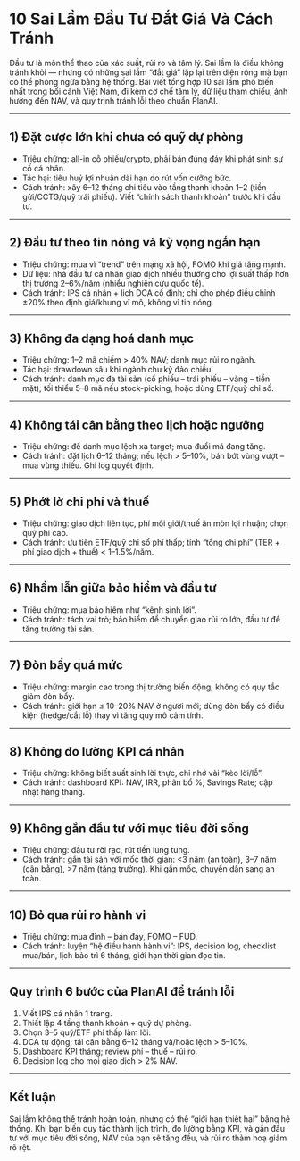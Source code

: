 # 10 Sai Lầm Đầu Tư Đắt Giá Và Cách Tránh

Đầu tư là môn thể thao của xác suất, rủi ro và tâm lý. Sai lầm là điều không tránh khỏi — nhưng có những sai lầm “đắt giá” lặp lại trên diện rộng mà bạn có thể phòng ngừa bằng hệ thống. Bài viết tổng hợp 10 sai lầm phổ biến nhất trong bối cảnh Việt Nam, đi kèm cơ chế tâm lý, dữ liệu tham chiếu, ảnh hưởng đến NAV, và quy trình tránh lỗi theo chuẩn PlanAI.

---

## 1) Đặt cược lớn khi chưa có quỹ dự phòng

- Triệu chứng: all-in cổ phiếu/crypto, phải bán đúng đáy khi phát sinh sự cố cá nhân.  
- Tác hại: tiêu huỷ lợi nhuận dài hạn do rút vốn cưỡng bức.  
- Cách tránh: xây 6–12 tháng chi tiêu vào tầng thanh khoản 1–2 (tiền gửi/CCTG/quỹ trái phiếu). Viết “chính sách thanh khoản” trước khi đầu tư.

---

## 2) Đầu tư theo tin nóng và kỳ vọng ngắn hạn

- Triệu chứng: mua vì “trend” trên mạng xã hội, FOMO khi giá tăng mạnh.  
- Dữ liệu: nhà đầu tư cá nhân giao dịch nhiều thường cho lợi suất thấp hơn thị trường 2–6%/năm (nhiều nghiên cứu quốc tế).  
- Cách tránh: IPS cá nhân + lịch DCA cố định; chỉ cho phép điều chỉnh ±20% theo định giá/khung vĩ mô, không vì tin nóng.

---

## 3) Không đa dạng hoá danh mục

- Triệu chứng: 1–2 mã chiếm > 40% NAV; danh mục rủi ro ngành.  
- Tác hại: drawdown sâu khi ngành chu kỳ đảo chiều.  
- Cách tránh: danh mục đa tài sản (cổ phiếu – trái phiếu – vàng – tiền mặt); tối thiểu 5–8 mã nếu stock-picking, hoặc dùng ETF/quỹ chỉ số.

---

## 4) Không tái cân bằng theo lịch hoặc ngưỡng

- Triệu chứng: để danh mục lệch xa target; mua đuổi mã đang tăng.  
- Cách tránh: đặt lịch 6–12 tháng; nếu lệch > 5–10%, bán bớt vùng vượt – mua vùng thiếu. Ghi log quyết định.

---

## 5) Phớt lờ chi phí và thuế

- Triệu chứng: giao dịch liên tục, phí môi giới/thuế ăn mòn lợi nhuận; chọn quỹ phí cao.  
- Cách tránh: ưu tiên ETF/quỹ chỉ số phí thấp; tính “tổng chi phí” (TER + phí giao dịch + thuế) < 1–1.5%/năm.

---

## 6) Nhầm lẫn giữa bảo hiểm và đầu tư

- Triệu chứng: mua bảo hiểm như “kênh sinh lời”.  
- Cách tránh: tách vai trò; bảo hiểm để chuyển giao rủi ro lớn, đầu tư để tăng trưởng tài sản.

---

## 7) Đòn bẩy quá mức

- Triệu chứng: margin cao trong thị trường biến động; không có quy tắc giảm đòn bẩy.  
- Cách tránh: giới hạn ≤ 10–20% NAV ở người mới; dùng đòn bẩy có điều kiện (hedge/cắt lỗ) thay vì tăng quy mô cảm tính.

---

## 8) Không đo lường KPI cá nhân

- Triệu chứng: không biết suất sinh lời thực, chỉ nhớ vài “kèo lời/lỗ”.  
- Cách tránh: dashboard KPI: NAV, IRR, phân bổ %, Savings Rate; cập nhật hàng tháng.

---

## 9) Không gắn đầu tư với mục tiêu đời sống

- Triệu chứng: đầu tư rời rạc, rút tiền lung tung.  
- Cách tránh: gắn tài sản với mốc thời gian: <3 năm (an toàn), 3–7 năm (cân bằng), >7 năm (tăng trưởng). Khi gần mốc, chuyển dần sang an toàn.

---

## 10) Bỏ qua rủi ro hành vi

- Triệu chứng: mua đỉnh – bán đáy, FOMO – FUD.  
- Cách tránh: luyện “hệ điều hành hành vi”: IPS, decision log, checklist mua/bán, lịch bảo trì 6 tháng, giới hạn thời gian đọc tin.

---

## Quy trình 6 bước của PlanAI để tránh lỗi

1. Viết IPS cá nhân 1 trang.  
2. Thiết lập 4 tầng thanh khoản + quỹ dự phòng.  
3. Chọn 3–5 quỹ/ETF phí thấp làm lõi.  
4. DCA tự động; tái cân bằng 6–12 tháng và/hoặc lệch > 5–10%.  
5. Dashboard KPI tháng; review phí – thuế – rủi ro.  
6. Decision log cho mọi giao dịch > 2% NAV.

---

## Kết luận

Sai lầm không thể tránh hoàn toàn, nhưng có thể “giới hạn thiệt hại” bằng hệ thống. Khi bạn biến quy tắc thành lịch trình, đo lường bằng KPI, và gắn đầu tư với mục tiêu đời sống, NAV của bạn sẽ tăng đều, và rủi ro thảm hoạ giảm rõ rệt.
